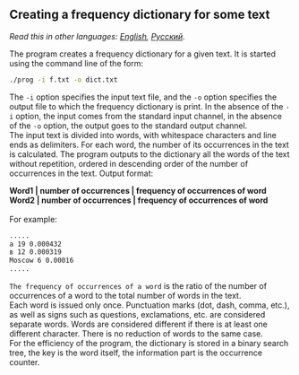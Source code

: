 ## Creating a frequency dictionary for some text

*Read this in other languages: [English](README.md), [Русский](README.ru.md).*

The program creates a frequency dictionary for a given text. It is started using the command line of the form:
```bash
./prog -i f.txt -o dict.txt
```
The `-i` option specifies the input text file, and the `-o` option specifies the output file to which the frequency dictionary is print. In the absence of the `-i` option, the input comes from the standard input channel, in the absence of the `-o` option, the output goes to the standard output channel. <br>
The input text is divided into words, with whitespace characters and line ends as delimiters. For each word, the number of its occurrences in the text is calculated. The program outputs to the dictionary all the words of the text without repetition, ordered in descending order of the number of occurrences in the text. Output format: <br>

<b> Word1 | number of occurrences | frequency of occurrences of word </b> <br>
<b> Word2 | number of occurrences | frequency of occurrences of word </b> <br><br>
For example:
```bash
.....
а 19 0.000432
в 12 0.000319
Moscow 6 0.00016
.....
```
`The frequency of occurrences of a word` is the ratio of the number of occurrences of a word to the total number of words in the text. <br>
Each word is issued only once. Punctuation marks (dot, dash, comma, etc.), as well as signs such as questions, exclamations, etc. are considered separate words. Words are considered different if there is at least one different character. There is no reduction of words to the same case. <br>
For the efficiency of the program, the dictionary is stored in a binary search tree, the key is the word itself, the information part is the occurrence counter.
